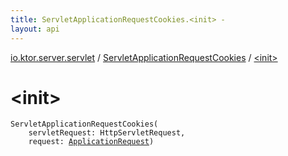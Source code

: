 ```yaml
---
title: ServletApplicationRequestCookies.<init> - 
layout: api
---
```


<div class='api-docs-breadcrumbs'><a href="../index.html">io.ktor.server.servlet</a> / <a href="index.html">ServletApplicationRequestCookies</a> / <a href="./-init-.html">&lt;init&gt;</a></div>

# &lt;init&gt;

<div class="signature"><code><span class="identifier">ServletApplicationRequestCookies</span><span class="symbol">(</span><br/>&nbsp;&nbsp;&nbsp;&nbsp;<span class="parameterName" id="io.ktor.server.servlet.ServletApplicationRequestCookies$<init>(javax.servlet.http.HttpServletRequest, io.ktor.request.ApplicationRequest)/servletRequest">servletRequest</span><span class="symbol">:</span>&nbsp;<span class="identifier">HttpServletRequest</span><span class="symbol">, </span><br/>&nbsp;&nbsp;&nbsp;&nbsp;<span class="parameterName" id="io.ktor.server.servlet.ServletApplicationRequestCookies$<init>(javax.servlet.http.HttpServletRequest, io.ktor.request.ApplicationRequest)/request">request</span><span class="symbol">:</span>&nbsp;<a href="../../io.ktor.request/-application-request/index.html"><span class="identifier">ApplicationRequest</span></a><span class="symbol">)</span></code></div>

